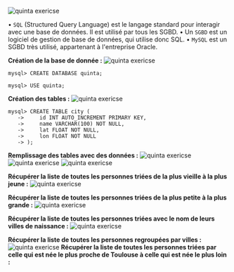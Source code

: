 ![quinta exericse](quinta.png)

• `SQL` (Structured Query Language) est le langage standard pour interagir avec une base de données. Il est utilisé par tous les SGBD.
• Un `SGBD` est un logiciel de gestion de base de données, qui utilise donc SQL.
• `MySQL` est un SGBD très utilisé, appartenant à l'entreprise Oracle. 

**Création de la base de donnée :**
![quinta exericse](Create_Use.png)
 ```mysql
 mysql> CREATE DATABASE quinta;
 ```
 ```mysql
 mysql> USE quinta;
 ```

**Création des tables :** 
![quinta exericse](create_tables.png)

 ```mysql
 mysql> CREATE TABLE city (
    ->     id INT AUTO_INCREMENT PRIMARY KEY,
    ->     name VARCHAR(100) NOT NULL,
    ->     lat FLOAT NOT NULL,
    ->     lon FLOAT NOT NULL
    -> );
```

**Remplissage des tables avec des données :** 
![quinta exericse](insert_people.png)
![quinta exericse](insert_20_people.png)
![quinta exericse](insert_20_people.png)


**Récupérer la liste de toutes les personnes triées de la plus vieille à la plus jeune :** 
![quinta exericse](people.png)

**Récupérer la liste de toutes les personnes triées de la plus petite à la plus grande :** 
![quinta exericse](height.png)

**Récupérer la liste de toutes les personnes triées avec le nom de leurs villes de naissance :**
![quinta exericse](ville.png)

**Récupérer la liste de toutes les personnes regroupées par villes :**
![quinta exericse](city.png)
**Récupérer la liste de toutes les personnes triées par celle qui est née le plus proche de Toulouse à celle qui est née le plus loin :**

